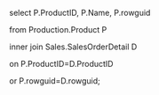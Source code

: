 select P.ProductID, P.Name, P.rowguid

from Production.Product P

inner join Sales.SalesOrderDetail D

on P.ProductID=D.ProductID

or P.rowguid=D.rowguid;
